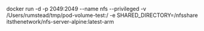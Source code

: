 docker run -d -p 2049:2049 --name nfs --privileged -v /Users/rumstead/tmp/pod-volume-test:/ -e SHARED_DIRECTORY=/nfsshare itsthenetwork/nfs-server-alpine:latest-arm